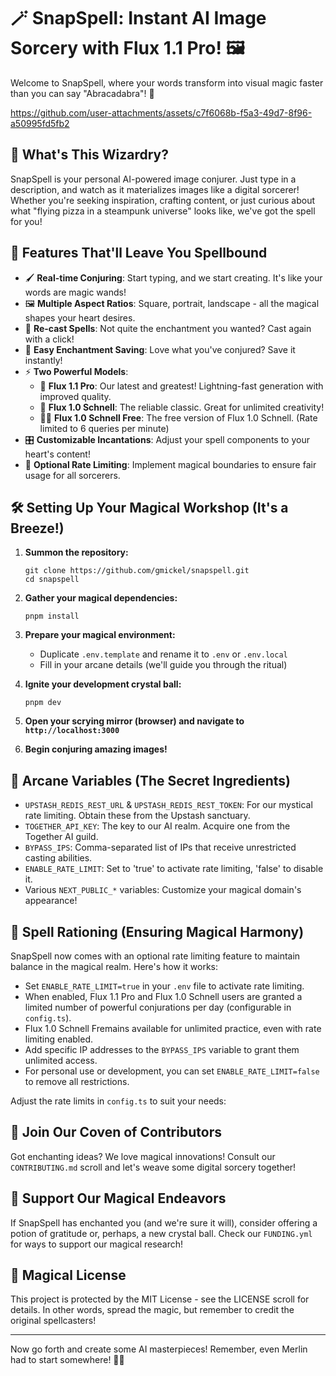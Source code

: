 # 🪄 SnapSpell: Instant AI Image Sorcery with Flux 1.1 Pro! 🖼️

Welcome to SnapSpell, where your words transform into visual magic faster than you can say "Abracadabra"! 🚀

https://github.com/user-attachments/assets/c7f6068b-f5a3-49d7-8f96-a50995fd5fb2

## 🌟 What's This Wizardry?

SnapSpell is your personal AI-powered image conjurer. Just type in a description, and watch as it materializes images like a digital sorcerer! Whether you're seeking inspiration, crafting content, or just curious about what "flying pizza in a steampunk universe" looks like, we've got the spell for you!

## 🚀 Features That'll Leave You Spellbound

- 🖌️ **Real-time Conjuring**: Start typing, and we start creating. It's like your words are magic wands!
- 🖼️ **Multiple Aspect Ratios**: Square, portrait, landscape - all the magical shapes your heart desires.
- 🔄 **Re-cast Spells**: Not quite the enchantment you wanted? Cast again with a click!
- 💾 **Easy Enchantment Saving**: Love what you've conjured? Save it instantly!
- ⚡ **Two Powerful Models**:
  - 🌟 **Flux 1.1 Pro**: Our latest and greatest! Lightning-fast generation with improved quality.
  - 🔮 **Flux 1.0 Schnell**: The reliable classic. Great for unlimited creativity!
  - 🧙‍♂️ **Flux 1.0 Schnell Free**: The free version of Flux 1.0 Schnell. (Rate limited to 6 queries per minute)
- 🎛️ **Customizable Incantations**: Adjust your spell components to your heart's content!
- 🚦 **Optional Rate Limiting**: Implement magical boundaries to ensure fair usage for all sorcerers.

## 🛠️ Setting Up Your Magical Workshop (It's a Breeze!)

1. **Summon the repository:**

   ```
   git clone https://github.com/gmickel/snapspell.git
   cd snapspell
   ```

2. **Gather your magical dependencies:**

   ```
   pnpm install
   ```

3. **Prepare your magical environment:**

   - Duplicate `.env.template` and rename it to `.env` or `.env.local`
   - Fill in your arcane details (we'll guide you through the ritual)

4. **Ignite your development crystal ball:**

   ```
   pnpm dev
   ```

5. **Open your scrying mirror (browser) and navigate to `http://localhost:3000`**

6. **Begin conjuring amazing images!**

## 🔑 Arcane Variables (The Secret Ingredients)

- `UPSTASH_REDIS_REST_URL` & `UPSTASH_REDIS_REST_TOKEN`: For our mystical rate limiting. Obtain these from the Upstash sanctuary.
- `TOGETHER_API_KEY`: The key to our AI realm. Acquire one from the Together AI guild.
- `BYPASS_IPS`: Comma-separated list of IPs that receive unrestricted casting abilities.
- `ENABLE_RATE_LIMIT`: Set to 'true' to activate rate limiting, 'false' to disable it.
- Various `NEXT_PUBLIC_*` variables: Customize your magical domain's appearance!

## 🚦 Spell Rationing (Ensuring Magical Harmony)

SnapSpell now comes with an optional rate limiting feature to maintain balance in the magical realm. Here's how it works:

- Set `ENABLE_RATE_LIMIT=true` in your `.env` file to activate rate limiting.
- When enabled, Flux 1.1 Pro and Flux 1.0 Schnell users are granted a limited number of powerful conjurations per day (configurable in `config.ts`).
- Flux 1.0 Schnell Fremains available for unlimited practice, even with rate limiting enabled.
- Add specific IP addresses to the `BYPASS_IPS` variable to grant them unlimited access.
- For personal use or development, you can set `ENABLE_RATE_LIMIT=false` to remove all restrictions.

Adjust the rate limits in `config.ts` to suit your needs:

## 🤝 Join Our Coven of Contributors

Got enchanting ideas? We love magical innovations! Consult our `CONTRIBUTING.md` scroll and let's weave some digital sorcery together!

## 💖 Support Our Magical Endeavors

If SnapSpell has enchanted you (and we're sure it will), consider offering a potion of gratitude or, perhaps, a new crystal ball. Check our `FUNDING.yml` for ways to support our magical research!

## 📜 Magical License

This project is protected by the MIT License - see the LICENSE scroll for details. In other words, spread the magic, but remember to credit the original spellcasters!

---

Now go forth and create some AI masterpieces! Remember, even Merlin had to start somewhere! 🎨✨
